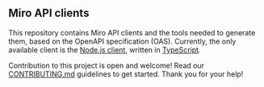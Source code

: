 ## Miro API clients

This repository contains Miro API clients and the tools needed to generate them, based on the OpenAPI specification (OAS).
Currently, the only available client is the [Node.js client](./packages/miro-api), written in [TypeScript](https://www.typescriptlang.org/).

Contribution to this project is open and welcome! Read our [CONTRIBUTING.md](./CONTRIBUTING.md) guidelines to get started. Thank you for your help!
